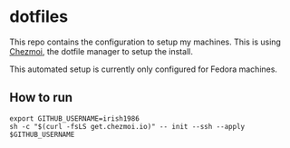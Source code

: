 # dotfiles

This repo contains the configuration to setup my machines. This is using [Chezmoi](https://chezmoi.io), the dotfile manager to setup the install.

This automated setup is currently only configured for Fedora machines.

## How to run

```shell
export GITHUB_USERNAME=irish1986
sh -c "$(curl -fsLS get.chezmoi.io)" -- init --ssh --apply $GITHUB_USERNAME
```
